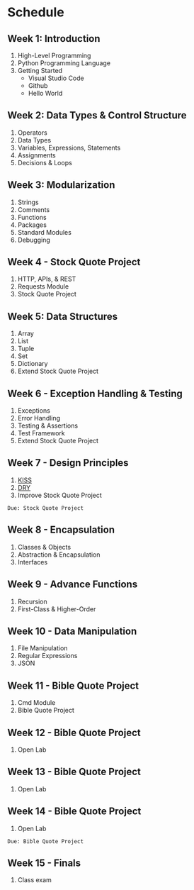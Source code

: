 # Schedule

## Week 1: Introduction
1. High-Level Programming
2. Python Programming Language
3. Getting Started
   * Visual Studio Code
   * Github
   * Hello World

## Week 2: Data Types & Control Structure
1. Operators
2. Data Types
3. Variables, Expressions, Statements
4. Assignments
5. Decisions & Loops

## Week 3: Modularization
1. Strings
2. Comments
3. Functions
4. Packages
5. Standard Modules
6. Debugging

## Week 4 - Stock Quote Project
1. HTTP, APIs, & REST
2. Requests Module
3. Stock Quote Project

## Week 5: Data Structures
1. Array
2. List
3. Tuple
4. Set
5. Dictionary
6. Extend Stock Quote Project

## Week 6 - Exception Handling & Testing
1. Exceptions
2. Error Handling
3. Testing & Assertions
4. Test Framework
5. Extend Stock Quote Project

## Week 7 - Design Principles
1. [KISS](https://dzone.com/articles/software-design-principles-dry-and-kiss)
2. [DRY](https://dzone.com/articles/software-design-principles-dry-and-kiss)
4. Improve Stock Quote Project

`Due: Stock Quote Project`

## Week 8 - Encapsulation
1. Classes & Objects
2. Abstraction & Encapsulation
3. Interfaces

## Week 9 - Advance Functions
1. Recursion
2. First-Class & Higher-Order

## Week 10 - Data Manipulation
1. File Manipulation
2. Regular Expressions
3. JSON

## Week 11 - Bible Quote Project
1. Cmd Module
2. Bible Quote Project

## Week 12 - Bible Quote Project
1. Open Lab

## Week 13 - Bible Quote Project
1. Open Lab

## Week 14 - Bible Quote Project
1. Open Lab

`Due: Bible Quote Project`

## Week 15 - Finals
1. Class exam